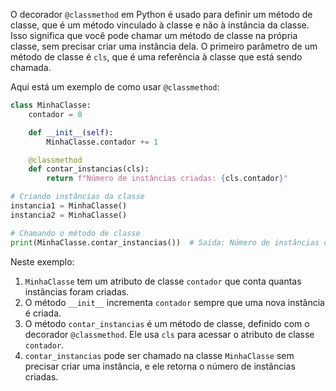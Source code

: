 O decorador `@classmethod` em Python é usado para definir um método de classe, que é um método vinculado à classe e não à instância da classe. Isso significa que você pode chamar um método de classe na própria classe, sem precisar criar uma instância dela. O primeiro parâmetro de um método de classe é `cls`, que é uma referência à classe que está sendo chamada.

Aqui está um exemplo de como usar `@classmethod`:

```python
class MinhaClasse:
    contador = 0

    def __init__(self):
        MinhaClasse.contador += 1

    @classmethod
    def contar_instancias(cls):
        return f"Número de instâncias criadas: {cls.contador}"

# Criando instâncias da classe
instancia1 = MinhaClasse()
instancia2 = MinhaClasse()

# Chamando o método de classe
print(MinhaClasse.contar_instancias())  # Saída: Número de instâncias criadas: 2
```

Neste exemplo:

1. `MinhaClasse` tem um atributo de classe `contador` que conta quantas instâncias foram criadas.
2. O método `__init__` incrementa `contador` sempre que uma nova instância é criada.
3. O método `contar_instancias` é um método de classe, definido com o decorador `@classmethod`. Ele usa `cls` para acessar o atributo de classe `contador`.
4. `contar_instancias` pode ser chamado na classe `MinhaClasse` sem precisar criar uma instância, e ele retorna o número de instâncias criadas.